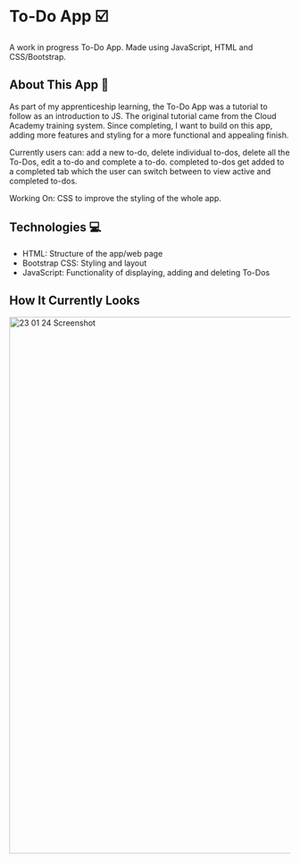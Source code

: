 <h1>To-Do App ☑️</h1>

<p>A work in progress To-Do App. Made using JavaScript, HTML and CSS/Bootstrap.</p>

<h2>About This App 📍</h2>

<p> As part of my apprenticeship learning, the To-Do App was a tutorial to follow as an introduction to JS. The original tutorial came from the Cloud Academy training system. Since completing, I want to build on this app, adding more features and styling for a more functional and appealing finish.

Currently users can: add a new to-do, delete individual to-dos, delete all the To-Dos, edit a to-do and complete a to-do. completed to-dos get added to a completed tab which the user can switch between to view active and completed to-dos.

Working On: CSS to improve the styling of the whole app.</p>

<h2>Technologies 💻</h2>
<ul>
  <li>HTML: Structure of the app/web page</li>
  <li>Bootstrap CSS: Styling and layout</li>
  <li>JavaScript: Functionality of displaying, adding and deleting To-Dos</li>
</ul>

<h2>How It Currently Looks </h2>
<img width="960" alt="23 01 24 Screenshot" src="https://github.com/JoCal96/JS-to-do-app/assets/137909187/4dea6041-12a5-4f25-bd2d-7262825e3d3d">

